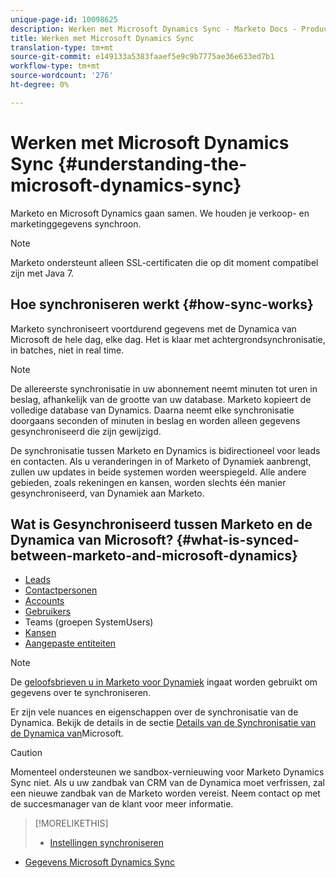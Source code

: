 ```yaml
---
unique-page-id: 10098625
description: Werken met Microsoft Dynamics Sync - Marketo Docs - Productdocumentatie
title: Werken met Microsoft Dynamics Sync
translation-type: tm+mt
source-git-commit: e149133a5383faaef5e9c9b7775ae36e633ed7b1
workflow-type: tm+mt
source-wordcount: '276'
ht-degree: 0%

---
```



# Werken met Microsoft Dynamics Sync {#understanding-the-microsoft-dynamics-sync}

Marketo en Microsoft Dynamics gaan samen. We houden je verkoop- en marketinggegevens synchroon.

>[!NOTE]
>
>Marketo ondersteunt alleen SSL-certificaten die op dit moment compatibel zijn met Java 7.

## Hoe synchroniseren werkt {#how-sync-works}

Marketo synchroniseert voortdurend gegevens met de Dynamica van Microsoft de hele dag, elke dag. Het is klaar met achtergrondsynchronisatie, in batches, niet in real time.

>[!NOTE]
>
>De allereerste synchronisatie in uw abonnement neemt minuten tot uren in beslag, afhankelijk van de grootte van uw database. Marketo kopieert de volledige database van Dynamics. Daarna neemt elke synchronisatie doorgaans seconden of minuten in beslag en worden alleen gegevens gesynchroniseerd die zijn gewijzigd.

De synchronisatie tussen Marketo en Dynamics is bidirectioneel voor leads en contacten. Als u veranderingen in of Marketo of Dynamiek aanbrengt, zullen uw updates in beide systemen worden weerspiegeld. Alle andere gebieden, zoals rekeningen en kansen, worden slechts één manier gesynchroniseerd, van Dynamiek aan Marketo.

## Wat is Gesynchroniseerd tussen Marketo en de Dynamica van Microsoft? {#what-is-synced-between-marketo-and-microsoft-dynamics}

* [Leads](microsoft-dynamics-sync-details/microsoft-dynamics-sync-lead-sync.md)
* [Contactpersonen](microsoft-dynamics-sync-details/microsoft-dynamics-sync-contact-sync.md)
* [Accounts](microsoft-dynamics-sync-details/microsoft-dynamics-sync-account-sync.md)
* [Gebruikers](microsoft-dynamics-sync-details/microsoft-dynamics-sync-user-sync.md)
* Teams (groepen SystemUsers)
* [Kansen](microsoft-dynamics-sync-details/microsoft-dynamics-sync-opportunity-sync.md)
* [Aangepaste entiteiten](microsoft-dynamics-sync-details/microsoft-dynamics-sync-custom-entity-sync.md)

>[!NOTE]
>
>De [geloofsbrieven u in Marketo voor Dynamiek](/help/marketo/product-docs/crm-sync/microsoft-dynamics-sync/sync-setup/microsoft-dynamics-365/step-2-of-3-set-up.md) ingaat worden gebruikt om gegevens over te synchroniseren.

Er zijn vele nuances en eigenschappen over de synchronisatie van de Dynamica. Bekijk de details in de sectie [Details van de Synchronisatie van de Dynamica van](http://docs.marketo.com/display/docs/microsoft+dynamics+sync+details)Microsoft.

>[!CAUTION]
>
>Momenteel ondersteunen we sandbox-vernieuwing voor Marketo Dynamics Sync niet. Als u uw zandbak van CRM van de Dynamica moet verfrissen, zal een nieuwe zandbak van de Marketo worden vereist. Neem contact op met de succesmanager van de klant voor meer informatie.

>[!MORELIKETHIS]
>
>* [Instellingen synchroniseren](http://docs.marketo.com/display/docs/sync+setup)
   >
   >
* [Gegevens Microsoft Dynamics Sync](http://docs.marketo.com/display/docs/microsoft+dynamics+sync+details)

